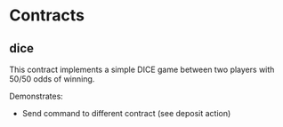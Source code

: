 # Contracts

## dice

This contract implements a simple DICE game between two players with 50/50 odds of winning.

Demonstrates:

- Send command to different contract (see deposit action)

##
